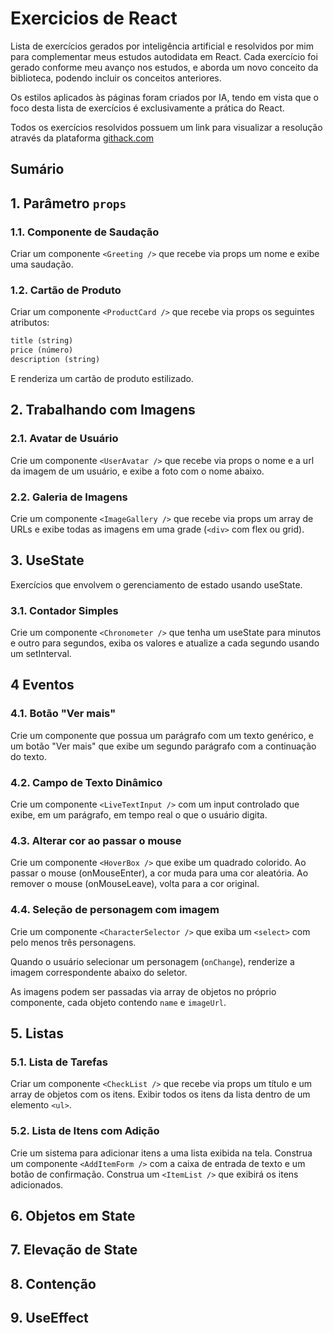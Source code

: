 # Exercicios de React

Lista de exercícios gerados por inteligência artificial e resolvidos por mim para complementar meus estudos autodidata em React. Cada exercício foi gerado conforme meu avanço nos estudos, e aborda um novo conceito da biblioteca, podendo incluir os conceitos anteriores.

Os estilos aplicados às páginas foram criados por IA, tendo em vista que o foco desta lista de exercícios é exclusivamente a prática do React.

Todos os exercícios resolvidos possuem um link para visualizar a resolução através da plataforma [githack.com](https://raw.githack.com/)

## Sumário


## 1. Parâmetro `props`

### 1.1. Componente de Saudação
Criar um componente `<Greeting />` que recebe via props um nome e exibe uma saudação.

### 1.2. Cartão de Produto
Criar um componente `<ProductCard />` que recebe via props os seguintes atributos:

```txt
title (string)
price (número)
description (string)
```
E renderiza um cartão de produto estilizado.

## 2. Trabalhando com Imagens

### 2.1. Avatar de Usuário
Crie um componente `<UserAvatar />` que recebe via props o nome e a url da imagem de um usuário, e exibe a foto com o nome abaixo.

### 2.2. Galeria de Imagens
Crie um componente `<ImageGallery />` que recebe via props um array de URLs e exibe todas as imagens em uma grade (`<div>` com flex ou grid).

## 3. UseState
Exercícios que envolvem o gerenciamento de estado usando useState.

### 3.1. Contador Simples
Crie um componente `<Chronometer />` que tenha um useState para minutos e outro para segundos, exiba os valores e atualize a cada segundo usando um setInterval.

## 4 Eventos

### 4.1. Botão "Ver mais"
Crie um componente que possua um parágrafo com um texto genérico, e um botão "Ver mais" que exibe um segundo parágrafo com a continuação do texto.

### 4.2. Campo de Texto Dinâmico
Crie um componente `<LiveTextInput />` com um input controlado que exibe, em um parágrafo, em tempo real o que o usuário digita.

### 4.3. Alterar cor ao passar o mouse
Crie um componente `<HoverBox />` que exibe um quadrado colorido. Ao passar o mouse (onMouseEnter), a cor muda para uma cor aleatória. Ao remover o mouse (onMouseLeave), volta para a cor original.

### 4.4. Seleção de personagem com imagem
Crie um componente `<CharacterSelector />` que exiba um `<select>` com pelo menos três personagens.

Quando o usuário selecionar um personagem (`onChange`), renderize a imagem correspondente abaixo do seletor.

As imagens podem ser passadas via array de objetos no próprio componente, cada objeto contendo `name` e `imageUrl`.

## 5. Listas

### 5.1. Lista de Tarefas
Criar um componente `<CheckList />` que recebe via props um título e um array de objetos com os itens. Exibir todos os itens da lista dentro de um elemento `<ul>`.

### 5.2. Lista de Itens com Adição
Crie um sistema para adicionar itens a uma lista exibida na tela. Construa um componente `<AddItemForm />` com a caixa de entrada de texto e um botão de confirmação. Construa um `<ItemList />` que exibirá os itens adicionados.

## 6. Objetos em State

## 7. Elevação de State

## 8. Contenção

## 9. UseEffect
